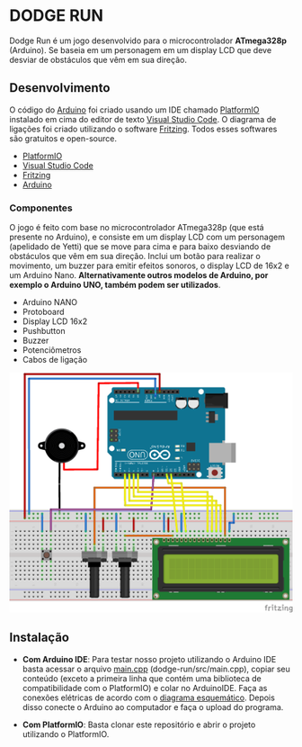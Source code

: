 # DODGE RUN
Dodge Run é um jogo desenvolvido para o microcontrolador **ATmega328p** (Arduino). Se baseia em um personagem em um display LCD que deve desviar de obstáculos que vêm em sua direção.

## Desenvolvimento
O código do [Arduino](https://www.arduino.cc/) foi criado usando um IDE chamado [PlatformIO](https://platformio.org/) instalado em cima do editor de texto [Visual Studio Code](https://code.visualstudio.com/). O diagrama de ligações foi criado utilizando o software [Fritzing](https://fritzing.org/home/). Todos esses softwares são gratuitos e open-source.
- [PlatformIO](https://platformio.org/)
- [Visual Studio Code](https://code.visualstudio.com/)
- [Fritzing](https://fritzing.org/home/)
- [Arduino](https://www.arduino.cc/)

### Componentes
O jogo é feito com base no microcontrolador ATmega328p (que está presente no Arduino), e consiste em um display LCD com um personagem (apelidado de Yetti) que se move para cima e para baixo desviando de obstáculos que vêm em sua direção. Inclui um botão para realizar o movimento, um buzzer para emitir efeitos sonoros, o display LCD de 16x2 e um Arduino Nano. **Alternativamente outros modelos de Arduino, por exemplo o Arduino UNO, também podem ser utilizados**.

- Arduino NANO
- Protoboard
- Display LCD 16x2
- Pushbutton
- Buzzer
- Potenciômetros
- Cabos de ligação

![Diagrama de Ligações](https://github.com/AloneInAbyss/dodge-run/blob/master/diagrama-ligacao.png)

## Instalação 
- **Com Arduino IDE**: Para testar nosso projeto utilizando o Arduino IDE basta acessar o arquivo [main.cpp](https://github.com/AloneInAbyss/dodge-run/blob/master/src/main.cpp) (dodge-run/src/main.cpp), copiar seu conteúdo (exceto a primeira linha que contém uma biblioteca de compatibilidade com o PlatformIO) e colar no ArduinoIDE. Faça as conexões elétricas de acordo com o [diagrama esquemático](https://github.com/AloneInAbyss/dodge-run/blob/master/diagrama-ligacao.png). Depois disso conecte o Arduino ao computador e faça o upload do programa.

- **Com PlatformIO**: Basta clonar este repositório e abrir o projeto utilizando o PlatformIO.
